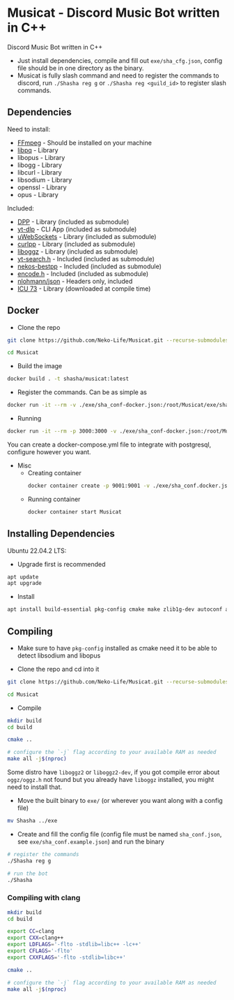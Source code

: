 # Musicat - Discord Music Bot written in C++

Discord Music Bot written in C++

- Just install dependencies, compile and fill out `exe/sha_cfg.json`, config file should be in one directory as the binary.
- Musicat is fully slash command and need to register the commands to discord, run `./Shasha reg g` or `./Shasha reg <guild_id>` to register slash commands.

## Dependencies

Need to install:

* [FFmpeg](https://github.com/FFmpeg/FFmpeg) - Should be installed on your machine
* [libpq](https://github.com/postgres/postgres/tree/master/src/interfaces/libpq) - Library
* libopus - Library
* libogg - Library
* libcurl - Library
* libsodium - Library
* openssl - Library
* opus - Library

Included:

* [DPP](https://github.com/brainboxdotcc/DPP) - Library (included as submodule)
* [yt-dlp](https://github.com/yt-dlp/yt-dlp) - CLI App (included as submodule)
* [uWebSockets](https://github.com/uNetworking/uWebSockets) - Library (included as submodule)
* [curlpp](https://github.com/jpbarrette/curlpp) - Library (included as submodule)
* [liboggz](https://github.com/kfish/liboggz.git) - Library (included as submodule)
* [yt-search.h](https://github.com/Neko-Life/yt-search.h) - Included (included as submodule)
* [nekos-bestpp](https://github.com/Neko-Life/nekos-bestpp) - Included (included as submodule)
* [encode.h](https://gist.github.com/arthurafarias/56fec2cd49a32f374c02d1df2b6c350f) - Included (included as submodule)
* [nlohmann/json](https://github.com/nlohmann/json/tree/develop/single_include/nlohmann) - Headers only, included
* [ICU 73](https://icu.unicode.org/download/73) - Library (downloaded at compile time)

## Docker

* Clone the repo

```sh
git clone https://github.com/Neko-Life/Musicat.git --recurse-submodules

cd Musicat
```

* Build the image

```sh
docker build . -t shasha/musicat:latest
```

* Register the commands. Can be as simple as

```sh
docker run -it --rm -v ./exe/sha_conf-docker.json:/root/Musicat/exe/sha_conf.json --name Musicat-Register shasha/musicat:latest ./Shasha reg g
```

* Running

```sh
docker run -it --rm -p 3000:3000 -v ./exe/sha_conf-docker.json:/root/Musicat/exe/sha_conf.json -v ./exe/music:/root/music --name Musicat shasha/musicat:latest
```

You can create a docker-compose.yml file to integrate with postgresql, configure however you want.

* Misc
    * Creating container
        ```sh
        docker container create -p 9001:9001 -v ./exe/sha_conf.docker.json:/root/Musicat/exe/sha_conf.json -v ./exe/music:/root/music --name Musicat shasha/musicat:latest
        ```
    * Running container
        ```sh
        docker container start Musicat
        ```

## Installing Dependencies

Ubuntu 22.04.2 LTS:

* Upgrade first is recommended

```sh
apt update
apt upgrade
```

* Install

```sh
apt install build-essential pkg-config cmake make zlib1g-dev autoconf automake libtool libcurl4-openssl-dev libssl-dev libsodium-dev libopus-dev libogg-dev ffmpeg postgresql libpq-dev
```

## Compiling

* Make sure to have `pkg-config` installed as cmake need it to be able to detect libsodium and libopus

* Clone the repo and cd into it

```sh
git clone https://github.com/Neko-Life/Musicat.git --recurse-submodules

cd Musicat
```

* Compile

```sh
mkdir build
cd build

cmake ..

# configure the `-j` flag according to your available RAM as needed
make all -j$(nproc)
```

Some distro have `liboggz2` or `liboggz2-dev`, if you got compile error about
`oggz/oggz.h` not found but you already have `liboggz` installed,
you might need to install that.

* Move the built binary to `exe/` (or wherever you want along with a config file)

```sh
mv Shasha ../exe
```

* Create and fill the config file (config file must be named `sha_conf.json`, see `exe/sha_conf.example.json`) and run the binary

```sh
# register the commands
./Shasha reg g

# run the bot
./Shasha
```

### Compiling with clang

```sh
mkdir build
cd build

export CC=clang
export CXX=clang++
export LDFLAGS='-flto -stdlib=libc++ -lc++'
export CFLAGS='-flto'
export CXXFLAGS='-flto -stdlib=libc++'

cmake ..

# configure the `-j` flag according to your available RAM as needed
make all -j$(nproc)
```
